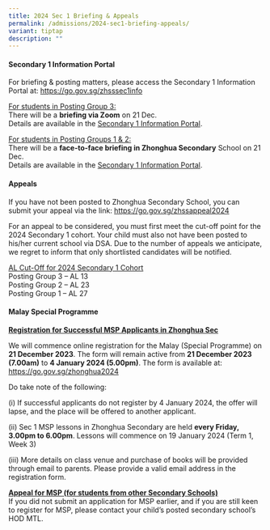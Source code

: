 ```yaml
---
title: 2024 Sec 1 Briefing & Appeals
permalink: /admissions/2024-sec1-briefing-appeals/
variant: tiptap
description: ""
---
```

<h4><strong>Secondary 1 Information Portal</strong></h4><p>For briefing &amp; posting matters, please access the Secondary 1 Information Portal at: <a href="https://go.gov.sg/zhsssec1info" rel="noopener noreferrer nofollow" target="_blank">https://go.gov.sg/zhsssec1info</a></p><p><u>For students in Posting Group 3:</u><br>There will be a <strong>briefing via Zoom</strong> on 21 Dec.<br>Details are available in the <a href="https://go.gov.sg/zhsssec1info" rel="noopener noreferrer nofollow" target="_blank">Secondary 1 Information Portal</a>.</p><p></p><p><u>For students in Posting Groups 1 &amp; 2:</u><br>There will be a <strong>face-to-face briefing in Zhonghua Secondary</strong> School on 21 Dec. <br>Details are available in the <a href="https://go.gov.sg/zhsssec1info" rel="noopener noreferrer nofollow" target="_blank">Secondary 1 Information Portal</a>.</p><p></p><h4><strong>Appeals</strong></h4><p>If you have not been posted to Zhonghua Secondary School, you can submit your appeal via the link: <a href="https://go.gov.sg/zhssappeal2024" rel="noopener noreferrer nofollow" target="_blank">https://go.gov.sg/zhssappeal2024</a></p><p>For an appeal to be considered, you must first meet the cut-off point for the 2024 Secondary 1 cohort. Your child must also not have been posted to his/her current school via DSA. Due to the number of appeals we anticipate, we regret to inform that only shortlisted candidates will be notified.</p><p></p><p><u>AL Cut-Off for 2024 Secondary 1 Cohort</u><br>Posting Group 3 – AL 13<br>Posting Group 2 – AL 23<br>Posting Group 1 – AL 27</p><p></p><h4><strong>Malay Special Programme</strong></h4><p><strong><u>Registration for Successful MSP Applicants in Zhonghua Sec</u></strong></p><p>We will commence online registration for the Malay (Special Programme) on <strong>21 December 2023</strong>. The form will remain active from <strong>21 December 2023 (7.00am)</strong> to <strong>4 January 2024 (5.00pm)</strong>. The form is available at: <a href="https://go.gov.sg/zhonghua2024" rel="noopener noreferrer nofollow" target="_blank">https://go.gov.sg/zhonghua2024</a></p><p>Do take note of the following:</p><p>(i) If successful applicants do not register by 4 January 2024, the offer will lapse, and the place will be offered to another applicant.</p><p>(ii) Sec 1 MSP lessons in Zhonghua Secondary are held <strong>every Friday, 3.00pm to 6.00pm</strong>. Lessons will commence on 19 January 2024 (Term 1, Week 3)</p><p>(iii) More details on class venue and purchase of books will be provided through email to parents. Please provide a valid email address in the registration form.</p><p></p><p><strong><u>Appeal for MSP (for students from other Secondary Schools)</u></strong><br>If you did not submit an application for MSP earlier, and if you are still keen to register for MSP, please contact your child’s posted secondary school’s HOD MTL.</p><p></p>